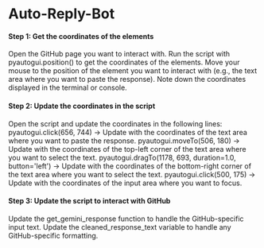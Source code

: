 <h1>Auto-Reply-Bot</h1>

<h4>Step 1: Get the coordinates of the elements</h4>

Open the GitHub page you want to interact with.
Run the script with pyautogui.position() to get the coordinates of the elements.
Move your mouse to the position of the element you want to interact with (e.g., the text area where you want to paste the response).
Note down the coordinates displayed in the terminal or console.

<h4>Step 2: Update the coordinates in the script</h4>

Open the script and update the coordinates in the following lines:
pyautogui.click(656, 744) -> Update with the coordinates of the text area where you want to paste the response.
pyautogui.moveTo(506, 180) -> Update with the coordinates of the top-left corner of the text area where you want to select the text.
pyautogui.dragTo(1178, 693, duration=1.0, button='left') -> Update with the coordinates of the bottom-right corner of the text area where you want to select the text.
pyautogui.click(500, 175) -> Update with the coordinates of the input area where you want to focus.

<h4>Step 3: Update the script to interact with GitHub</h4>

Update the get_gemini_response function to handle the GitHub-specific input text.
Update the cleaned_response_text variable to handle any GitHub-specific formatting.

